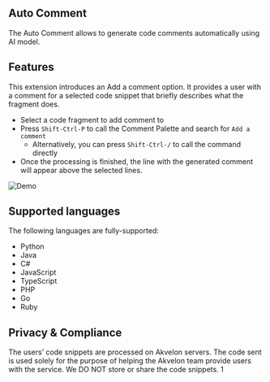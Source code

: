 ## Auto Сomment 

The Auto Сomment allows to generate code comments automatically using AI model.

## Features

This extension introduces an Add a comment option. It provides a user with a comment for a selected code snippet that briefly describes what the fragment does.

- Select a code fragment to add comment to
- Press ```Shift-Ctrl-P``` to call the Comment Palette and search for ```Add a comment```
  - Alternatively, you can press ```Shift-Ctrl-/``` to call the command directly
- Once the processing is finished, the line with the generated comment will appear above the selected lines.

![Demo](https://raw.githubusercontent.com/akvelon/deepcode/main/images/feature.gif)


## Supported languages
The following languages are fully-supported:
- Python
- Java
- C#
- JavaScript
- TypeScript
- PHP
- Go
- Ruby

## Privacy & Compliance
The users’ code snippets are processed on Akvelon servers. The code sent is used solely for the purpose of helping the Akvelon team provide users with the service. We DO NOT store or share the code snippets.
1
